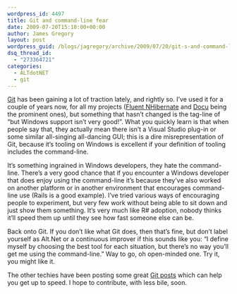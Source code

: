 ```yaml
---
wordpress_id: 4497
title: Git and command-line fear
date: 2009-07-20T15:10:00+00:00
author: James Gregory
layout: post
wordpress_guid: /blogs/jagregory/archive/2009/07/20/git-s-and-command-line-fear.aspx
dsq_thread_id:
  - "273364721"
categories:
  - ALTdotNET
  - git
---
```

[Git](http://git-scm.org) has been gaining a lot of traction lately, and rightly so. I&#8217;ve used it for a couple of years now, for all my projects ([Fluent NHibernate](http://fluentnhibernate.org) and [Docu](http://docu.jagregory.com) being the prominent ones), but something that hasn&#8217;t changed is the tag-line of &#8220;but Windows support isn&#8217;t very good!&#8221;. What you quickly learn is that when people say that, they actually mean there isn&#8217;t a Visual Studio plug-in or some similar all-singing all-dancing GUI; this is a dire misrepresentation of Git, because it&#8217;s tooling on Windows is excellent if your definition of tooling includes the command-line.

It&#8217;s something ingrained in Windows developers, they hate the command-line. There&#8217;s a very good chance that if you encounter a Windows developer that does enjoy using the command-line it&#8217;s because they&#8217;ve also worked on another platform or in another environment that encourages command-line use (Rails is a good example). I&#8217;ve tried various ways of encouraging people to experiment, but very few work without being able to sit down and just show them something. It&#8217;s very much like R# adoption, nobody thinks it&#8217;ll speed them up until they see how fast someone else can be.

Back onto Git. If you don&#8217;t like what Git does, then that&#8217;s fine, but don&#8217;t label yourself as Alt.Net or a continuous improver if this sounds like you: &#8220;I define myself by choosing the best tool for each situation, but there&#8217;s no way you&#8217;ll get me using the command-line.&#8221; Way to go, oh open-minded one. Try it, you might like it.

The other techies have been posting some great [Git posts](http://www.lostechies.com/blogs/tags/git/default.aspx) which can help you get up to speed. I hope to contribute, with less bile, soon.